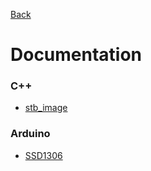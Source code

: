 [Back](../README.md)
# Documentation

### C++
- [stb_image](/Documentation/std_image/stb_image.md)


### Arduino
- [SSD1306](/Documentation/SSD1306/SSD1306.md)